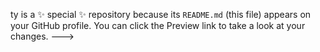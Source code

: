 ty is a ✨ special ✨ repository because its `README.md` (this file) appears on your GitHub profile.
You can click the Preview link to take a look at your changes.
--->
